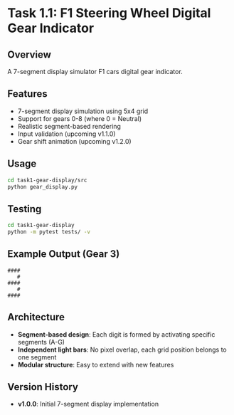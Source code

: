 # Task 1.1: F1 Steering Wheel Digital Gear Indicator

## Overview
A 7-segment display simulator F1 cars digital gear indicator.

## Features
-  7-segment display simulation using 5x4 grid
-  Support for gears 0-8 (where 0 = Neutral)
-  Realistic segment-based rendering
-  Input validation (upcoming v1.1.0)
-  Gear shift animation (upcoming v1.2.0)

## Usage
```bash
cd task1-gear-display/src
python gear_display.py
```

## Testing
```bash
cd task1-gear-display
python -m pytest tests/ -v
```

## Example Output (Gear 3)
```
####
   #
####
   #
####
```

## Architecture
- **Segment-based design**: Each digit is formed by activating specific segments (A-G)
- **Independent light bars**: No pixel overlap, each grid position belongs to one segment
- **Modular structure**: Easy to extend with new features

## Version History
- **v1.0.0**: Initial 7-segment display implementation